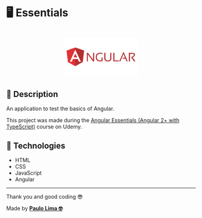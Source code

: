 # 🖥️ Essentials

<h1 align="center">
  <img alt="Node.js" src=".github/logo.png" width="200px" />
</h1>

## 🔎️ Description
An application to test the basics of Angular.

This project was made during the <a href="https://www.udemy.com/course/angular-essentials-angular-2-angular-4-with-typescript/">Angular Essentials (Angular 2+ with TypeScript)</a> course on Udemy.

## 🚀️ Technologies

- HTML
- CSS
- JavaScript
- Angular
 
---

Thank you and good coding 😎️

Made by **<a href="https://paulophlp.github.io/portfolio/" target="__blank">Paulo Lima 🤓️</a>**